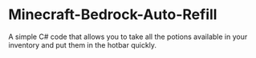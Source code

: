 # Minecraft-Bedrock-Auto-Refill
A simple C# code that allows you to take all the potions available in your inventory and put them in the hotbar quickly.
